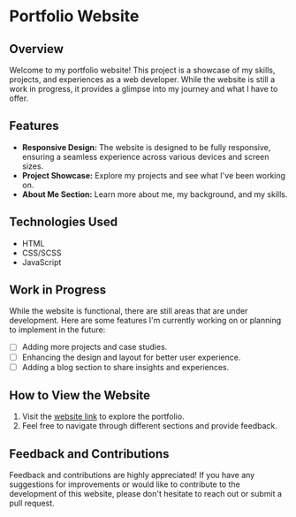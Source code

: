 
# Portfolio Website


## Overview

Welcome to my portfolio website! This project is a showcase of my skills, projects, and experiences as a web developer. While the website is still a work in progress, it provides a glimpse into my journey and what I have to offer.

## Features

- **Responsive Design:** The website is designed to be fully responsive, ensuring a seamless experience across various devices and screen sizes.
- **Project Showcase:** Explore my projects and see what I've been working on.
- **About Me Section:** Learn more about me, my background, and my skills.

## Technologies Used

- HTML
- CSS/SCSS
- JavaScript

## Work in Progress

While the website is functional, there are still areas that are under development. Here are some features I'm currently working on or planning to implement in the future:

- [ ] Adding more projects and case studies.
- [ ] Enhancing the design and layout for better user experience.
- [ ] Adding a blog section to share insights and experiences.

## How to View the Website

1. Visit the [website link](https://ydvankit1.github.io/Portfolio/) to explore the portfolio.
2. Feel free to navigate through different sections and provide feedback.

## Feedback and Contributions

Feedback and contributions are highly appreciated! If you have any suggestions for improvements or would like to contribute to the development of this website, please don't hesitate to reach out or submit a pull request.
